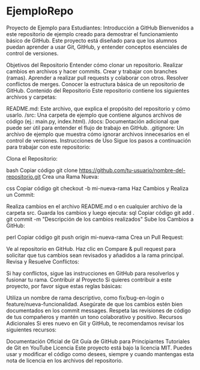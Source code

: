 # EjemploRepo
Proyecto de Ejemplo para Estudiantes: Introducción a GitHub
Bienvenidos a este repositorio de ejemplo creado para demostrar el funcionamiento básico de GitHub. Este proyecto está diseñado para que los alumnos puedan aprender a usar Git, GitHub, y entender conceptos esenciales de control de versiones.

Objetivos del Repositorio
Entender cómo clonar un repositorio.
Realizar cambios en archivos y hacer commits.
Crear y trabajar con branches (ramas).
Aprender a realizar pull requests y colaborar con otros.
Resolver conflictos de merges.
Conocer la estructura básica de un repositorio de GitHub.
Contenido del Repositorio
Este repositorio contiene los siguientes archivos y carpetas:

README.md: Este archivo, que explica el propósito del repositorio y cómo usarlo.
/src: Una carpeta de ejemplo que contiene algunos archivos de código (ej.: main.py, index.html).
/docs: Documentación adicional que puede ser útil para entender el flujo de trabajo en GitHub.
.gitignore: Un archivo de ejemplo que muestra cómo ignorar archivos innecesarios en el control de versiones.
Instrucciones de Uso
Sigue los pasos a continuación para trabajar con este repositorio:

Clona el Repositorio:

bash
Copiar código
git clone https://github.com/tu-usuario/nombre-del-repositorio.git
Crea una Rama Nueva:

css
Copiar código
git checkout -b mi-nueva-rama
Haz Cambios y Realiza un Commit:

Realiza cambios en el archivo README.md o en cualquier archivo de la carpeta src.
Guarda los cambios y luego ejecuta:
sql
Copiar código
git add .
git commit -m "Descripción de los cambios realizados"
Sube los Cambios a GitHub:

perl
Copiar código
git push origin mi-nueva-rama
Crea un Pull Request:

Ve al repositorio en GitHub.
Haz clic en Compare & pull request para solicitar que tus cambios sean revisados y añadidos a la rama principal.
Revisa y Resuelve Conflictos:

Si hay conflictos, sigue las instrucciones en GitHub para resolverlos y fusionar tu rama.
Contribuir al Proyecto
Si quieres contribuir a este proyecto, por favor sigue estas reglas básicas:

Utiliza un nombre de rama descriptivo, como fix/bug-en-login o feature/nueva-funcionalidad.
Asegúrate de que los cambios estén bien documentados en los commit messages.
Respeta las revisiones de código de tus compañeros y mantén un tono colaborativo y positivo.
Recursos Adicionales
Si eres nuevo en Git y GitHub, te recomendamos revisar los siguientes recursos:

Documentación Oficial de Git
Guía de GitHub para Principiantes
Tutoriales de Git en YouTube
Licencia
Este proyecto está bajo la licencia MIT. Puedes usar y modificar el código como desees, siempre y cuando mantengas esta nota de licencia en los archivos del repositorio.
